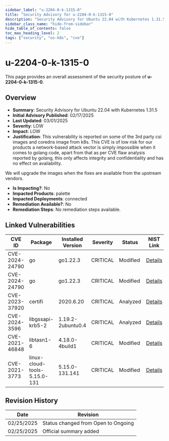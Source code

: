 ```yaml
---
sidebar_label: "u-2204-0-k-1315-0"
title: "Security Advisory for u-2204-0-k-1315-0"
description: "Security Advisory for Ubuntu 22.04 with Kubernetes 1.31.5"
sidebar_class_name: "hide-from-sidebar"
hide_table_of_contents: false
toc_max_heading_level: 2
tags: ["security", "os-k8s", "cve"]
---
```


# u-2204-0-k-1315-0

This page provides an overall assessment of the security posture of **u-2204-0-k-1315-0**.

## Overview

- **Summary**: Security Advisory for Ubuntu 22.04 with Kubernetes 1.31.5
- **Initial Advisory Published**: 02/17/2025
- **Last Updated**: 03/01/2025
- **Severity**: LOW
- **Impact**: LOW
- **Justification**: This vulnerability is reported on some of the 3rd party csi images and coredns image from k8s. This CVE is of low risk for our products a network-based attack vector is 
simply impossible when it comes to golang code, apart from that as per CVE flaw analysis reported by golang, this only affects integrity and confidentiality and has no 
effect on availability. 

We will upgrade the images when the fixes are available from the upstream vendors.
- **Is Impacting?**: No
- **Impacted Products**: palette
- **Impacted Deployments**: connected
- **Remediation Available?**: No
- **Remediation Steps**: No remediation steps available.

## Linked Vulnerabilities

| CVE ID | Package | Installed Version | Severity | Status | NIST Link |
|--------|---------|-------------------|----------|--------|----------|
| CVE-2024-24790 | go | go1.22.3 | CRITICAL | Modified | [Details](https://nvd.nist.gov/vuln/detail/CVE-2024-24790) |
| CVE-2024-24790 | go | go1.22.3 | CRITICAL | Modified | [Details](https://nvd.nist.gov/vuln/detail/CVE-2024-24790) |
| CVE-2023-37920 | certifi | 2020.6.20 | CRITICAL | Analyzed | [Details](https://nvd.nist.gov/vuln/detail/CVE-2023-37920) |
| CVE-2024-3596 | libgssapi-krb5-2 | 1.19.2-2ubuntu0.4 | CRITICAL | Analyzed | [Details](https://nvd.nist.gov/vuln/detail/CVE-2024-3596) |
| CVE-2021-46848 | libtasn1-6 | 4.18.0-4build1 | CRITICAL | Modified | [Details](https://nvd.nist.gov/vuln/detail/CVE-2021-46848) |
| CVE-2021-3773 | linux-cloud-tools-5.15.0-131 | 5.15.0-131.141 | CRITICAL | Modified | [Details](https://nvd.nist.gov/vuln/detail/CVE-2021-3773) |


## Revision History

| Date | Revision |
| --- | --- |
| 02/25/2025 | Status changed from Open to Ongoing |
| 02/25/2025 | Official summary added |
